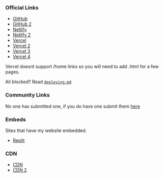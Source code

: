 ### Official Links
- [GitHub](https://nate-games.github.io/)
- [GitHub 2](https://nate-games2.github.io/)
- [Netlify](https://nate-games.netlify.app/)
- [Netlify 2](https://mathskills.netlify.app)
- [Vercel](https://nate-games.vercel.app)
- [Vercel 2](https://nate-games2-github-io-git-main-nate-games2.vercel.app)
- [Vercel 3](https://nate-games2-github-io-nate-games2.vercel.app)
- [Vercel 4](https://nate-games-git-main-nate-games2.vercel.app)

Vercel doesnt support /home links so you will need to add .html for a few pages.

All blocked? Read [`deploying.md`](https://github.com/nate-games/nate-games.github.io/blob/main/deploying.md)

### Community Links
No one has submitted one, if you do have one submit them [here](https://docs.google.com/forms/d/e/1FAIpQLSeHFEk4rR1r98SnzdBStOPvv4zAr2OG-RkuajaafaFumVeHlQ/viewform)

### Embeds
Sites that have my website embedded.
- [Replit](https://nate-games.repl.co/)

### CDN
- [CDN](https://cdn-ngs.netlify.app/)
- [CDN 2](https://nate-games.github.io/ng-assets/)
